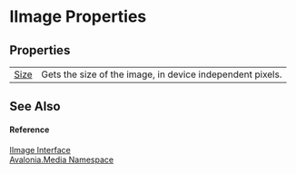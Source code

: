 # IImage Properties




## Properties
<table>
<tr>
<td><a href="P_Avalonia_Media_IImage_Size">Size</a></td>
<td>Gets the size of the image, in device independent pixels.</td>
</tr>
</table>

## See Also


#### Reference
<a href="T_Avalonia_Media_IImage">IImage Interface</a>  
<a href="N_Avalonia_Media">Avalonia.Media Namespace</a>  

